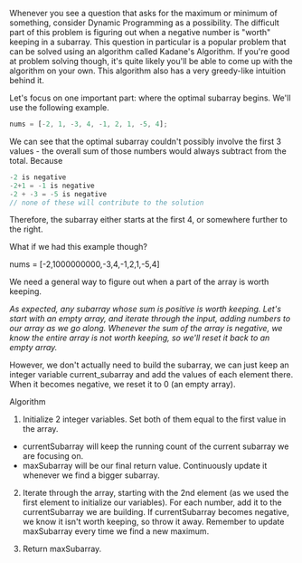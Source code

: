 Whenever you see a question that asks for the maximum or minimum of something, consider Dynamic Programming as a possibility. The difficult part of this problem is figuring out when a negative number is "worth" keeping in a subarray. This question in particular is a popular problem that can be solved using an algorithm called Kadane's Algorithm. If you're good at problem solving though, it's quite likely you'll be able to come up with the algorithm on your own. This algorithm also has a very greedy-like intuition behind it.

Let's focus on one important part: where the optimal subarray begins. We'll use the following example.

```javascript
nums = [-2, 1, -3, 4, -1, 2, 1, -5, 4];
```

We can see that the optimal subarray couldn't possibly involve the first 3 values - the overall sum of those numbers would always subtract from the total.
Because

```javascript
-2 is negative
-2+1 = -1 is negative
-2 + -3 = -5 is negative
// none of these will contribute to the solution
```

Therefore, the subarray either starts at the first 4, or somewhere further to the right.

What if we had this example though?

nums = [-2,1000000000,-3,4,-1,2,1,-5,4]

We need a general way to figure out when a part of the array is worth keeping.

_As expected, any subarray whose sum is positive is worth keeping. Let's start with an empty array, and iterate through the input, adding numbers to our array as we go along. Whenever the sum of the array is negative, we know the entire array is not worth keeping, so we'll reset it back to an empty array._

However, we don't actually need to build the subarray, we can just keep an integer variable current_subarray and add the values of each element there. When it becomes negative, we reset it to 0 (an empty array).

Algorithm

1. Initialize 2 integer variables. Set both of them equal to the first value in the array.

- currentSubarray will keep the running count of the current subarray we are focusing on.
- maxSubarray will be our final return value. Continuously update it whenever we find a bigger subarray.

2. Iterate through the array, starting with the 2nd element (as we used the first element to initialize our variables). For each number, add it to the currentSubarray we are building. If currentSubarray becomes negative, we know it isn't worth keeping, so throw it away. Remember to update maxSubarray every time we find a new maximum.

3. Return maxSubarray.
